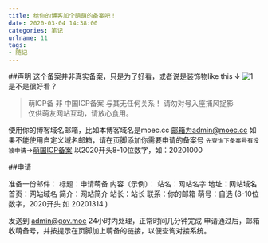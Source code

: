```yaml
---
title: 给你的博客加个萌萌的备案吧！
date: 2020-03-04 14:38:00
categories: 笔记
urlname: 11
tags:
- 随记
---
```

##声明
这个备案并非真实备案，只是为了好看，或者说是装饰物like this ↓
![1](https://i.loli.net/2020/03/04/4zOkLWjpD7NE8cT.png)
是不是很好看？
>萌ICP备 非 中国ICP备案 与其无任何关系！
请勿对号入座捕风捉影  
仅供萌友网站互动，请放心食用。

使用你的博客域名邮箱，比如本博客域名是moec.cc 邮箱为admin@moec.cc
如果不能使用自定义域名邮箱，请在页脚添加你需要申请的备案号
`先查询下备案号有没被申请`->[萌国ICP备案](https://icp.gov.moe/)
以2020开头8-10位数字，如：20201000

##申请
>
准备一份邮件：
标题：申请萌备
内容（示例）：
站名：网站名字
地址：网站域名
首页：网站域名
简介：网站简介
站长：站长
联系：你的邮箱
萌号：自选  (8-10位数字，2020开头 如 20201314 )

发送到
admin@gov.moe
24小时内处理，正常时间几分钟完成
申请通过后，邮箱收萌备号，并按提示在页脚加上萌备的链接，以便查询对接系统。

